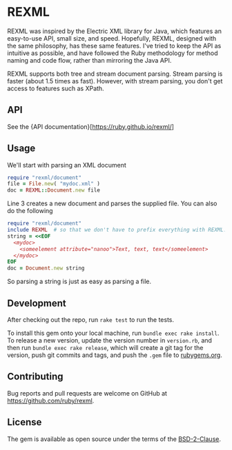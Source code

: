 # REXML

REXML was inspired by the Electric XML library for Java, which features an easy-to-use API, small size, and speed. Hopefully, REXML, designed with the same philosophy, has these same features. I've tried to keep the API as intuitive as possible, and have followed the Ruby methodology for method naming and code flow, rather than mirroring the Java API.

REXML supports both tree and stream document parsing. Stream parsing is faster (about 1.5 times as fast). However, with stream parsing, you don't get access to features such as XPath.

## API

See the {API documentation}[https://ruby.github.io/rexml/]

## Usage

We'll start with parsing an XML document

```ruby
require "rexml/document"
file = File.new( "mydoc.xml" )
doc = REXML::Document.new file
```

Line 3 creates a new document and parses the supplied file. You can also do the following

```ruby
require "rexml/document"
include REXML  # so that we don't have to prefix everything with REXML::...
string = <<EOF
  <mydoc>
    <someelement attribute="nanoo">Text, text, text</someelement>
  </mydoc>
EOF
doc = Document.new string
```

So parsing a string is just as easy as parsing a file.

## Development

After checking out the repo, run `rake test` to run the tests.

To install this gem onto your local machine, run `bundle exec rake install`. To release a new version, update the version number in `version.rb`, and then run `bundle exec rake release`, which will create a git tag for the version, push git commits and tags, and push the `.gem` file to [rubygems.org](https://rubygems.org).

## Contributing

Bug reports and pull requests are welcome on GitHub at https://github.com/ruby/rexml.

## License

The gem is available as open source under the terms of the [BSD-2-Clause](LICENSE.txt).
